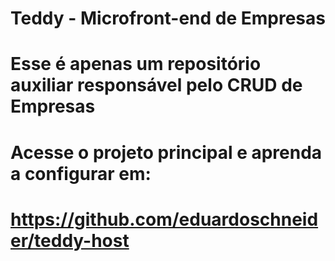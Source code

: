 # Teddy - Microfront-end de Empresas

# Esse é apenas um repositório auxiliar responsável pelo CRUD de Empresas
# Acesse o projeto principal e aprenda a configurar em:
# https://github.com/eduardoschneider/teddy-host
